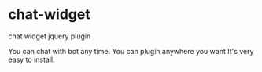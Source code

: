 # chat-widget
chat widget jquery plugin

You can chat with bot any time.
You can plugin anywhere you want
It's very easy to install.

